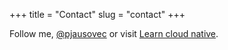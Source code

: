 +++
title = "Contact"
slug = "contact"
+++

Follow me, [@pjausovec](https://twitter.com/pjausovec) or visit [Learn cloud native](https://learncloudnative.com).
